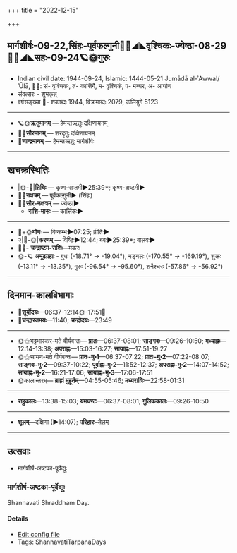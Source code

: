 +++
title = "2022-12-15"

+++
## मार्गशीर्षः-09-22,सिंहः-पूर्वफल्गुनी🌛🌌◢◣वृश्चिकः-ज्येष्ठा-08-29🌌🌞◢◣सहः-09-24🪐🌞गुरुः
- Indian civil date: 1944-09-24, Islamic: 1444-05-21 Jumādā al-ʾAwwal/ʾŪlā, 🌌🌞: सं- वृश्चिकः, तं- कार्त्तिगै, म- वृश्चिकं, प- मग्घर, अ- आघोण
- संवत्सरः - शुभकृत्
- वर्षसङ्ख्या 🌛- शकाब्दः 1944, विक्रमाब्दः 2079, कलियुगे 5123
___________________
- 🪐🌞**ऋतुमानम्** — हेमन्तऋतुः दक्षिणायनम्
- 🌌🌞**सौरमानम्** — शरदृतुः दक्षिणायनम्
- 🌛**चान्द्रमानम्** — हेमन्तऋतुः मार्गशीर्षः
___________________


## खचक्रस्थितिः
- |🌞-🌛|**तिथिः** — कृष्ण-सप्तमी►25:39*; कृष्ण-अष्टमी►  
- 🌌🌛**नक्षत्रम्** — पूर्वफल्गुनी► (सिंहः)  
- 🌌🌞**सौर-नक्षत्रम्** — ज्येष्ठा►  
  - **राशि-मासः** — कार्त्तिकः► 
___________________
- 🌛+🌞**योगः** — विष्कम्भः►07:25; प्रीतिः►  
- २|🌛-🌞|**करणम्** — विष्टिः►12:44; बवः►25:39*; बालवः►  
- 🌌🌛- **चन्द्राष्टम-राशिः**—मकरः  
- 🌞-🪐 **अमूढग्रहाः** - बुधः (-18.71° → -19.04°), मङ्गलः (-170.55° → -169.19°), शुक्रः (-13.11° → -13.35°), गुरुः (-96.54° → -95.60°), शनैश्चरः (-57.86° → -56.92°)
___________________


## दिनमान-कालविभागाः
- 🌅**सूर्योदयः**—06:37-12:14🌞️-17:51🌇  
- 🌛**चन्द्रास्तमयः**—11:40; **चन्द्रोदयः**—23:49  
___________________
- 🌞⚝भट्टभास्कर-मते वीर्यवन्तः— **प्रातः**—06:37-08:01; **साङ्गवः**—09:26-10:50; **मध्याह्नः**—12:14-13:38; **अपराह्णः**—15:03-16:27; **सायाह्नः**—17:51-19:27  
- 🌞⚝सायण-मते वीर्यवन्तः— **प्रातः-मु॰1**—06:37-07:22; **प्रातः-मु॰2**—07:22-08:07; **साङ्गवः-मु॰2**—09:37-10:22; **पूर्वाह्णः-मु॰2**—11:52-12:37; **अपराह्णः-मु॰2**—14:07-14:52; **सायाह्नः-मु॰2**—16:21-17:06; **सायाह्नः-मु॰3**—17:06-17:51  
- 🌞कालान्तरम्— **ब्राह्मं मुहूर्तम्**—04:55-05:46; **मध्यरात्रिः**—22:58-01:31  
___________________
- **राहुकालः**—13:38-15:03; **यमघण्टः**—06:37-08:01; **गुलिककालः**—09:26-10:50  
___________________
- **शूलम्**—दक्षिणा (►14:07); **परिहारः**–तैलम्  
___________________

## उत्सवाः
- मार्गशीर्ष-अष्टका-पूर्वेद्युः
### मार्गशीर्ष-अष्टका-पूर्वेद्युः



Shannavati Shraddham Day.

#### Details
- [Edit config file](https://github.com/jyotisham/adyatithi/blob/master/devatA/pitR/relative_event/mArgazIrSa-aSTakA-zrAddham/offset__-1/mArgazIrSa-aSTakA-pUrvEdyuH.toml)
- Tags: ShannavatiTarpanaDays


